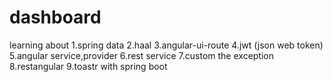 # dashboard
learning about 
	1.spring data
	2.haal
	3.angular-ui-route
	4.jwt (json web token)
	5.angular service,provider
	6.rest service
	7.custom the exception
	8.restangular
	9.toastr
with spring boot
